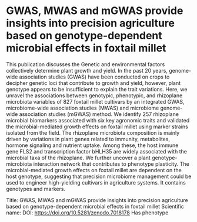 # GWAS, MWAS and mGWAS provide insights into precision agriculture based on genotype-dependent microbial effects in foxtail millet

This publication discusses the Genetic and environmental factors collectively determine plant growth and yield. In the past 20 years, genome-wide association studies (GWAS) have been conducted on crops to decipher genetic loci that contribute to growth and yield, however, plant genotype appears to be insufficient to explain the trait variations. Here, we unravel the associations between genotypic, phenotypic, and rhizoplane microbiota variables of 827 foxtail millet cultivars by an integrated GWAS, microbiome-wide association studies (MWAS) and microbiome genome-wide association studies (mGWAS) method. We identify 257 rhizoplane microbial biomarkers associated with six key agronomic traits and validated the microbial-mediated growth effects on foxtail millet using marker strains isolated from the field. The rhizoplane microbiota composition is mainly driven by variations in plant genes related to immunity, metabolites, hormone signaling and nutrient uptake. Among these, the host immune gene FLS2 and transcription factor bHLH35 are widely associated with the microbial taxa of the rhizoplane. We further uncover a plant genotype-microbiota interaction network that contributes to phenotype plasticity. The microbial-mediated growth effects on foxtail millet are dependent on the host genotype, suggesting that precision microbiome management could be used to engineer high-yielding cultivars in agriculture systems.
It contains  genotypes and  markers.

Title: GWAS, MWAS and mGWAS provide insights into precision agriculture based on genotype-dependent microbial effects in foxtail millet
Scientific name: 
DOI: https://doi.org/10.5281/zenodo.7018178
Has phenotype 

